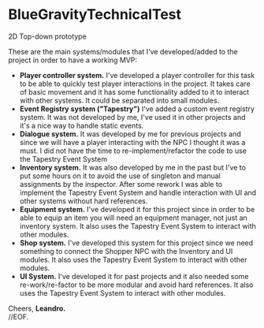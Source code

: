 # BlueGravityTechnicalTest
2D Top-down prototype

These are the main systems/modules that I've developed/added to the project in order to have a working MVP:
 
+ **Player controller system.**
  I've developed a player controller for this task to be able to quickly test player interactions in the project. It takes care of basic movement and it has some functionality added to it to interact with other systems. It   could be separated into small modules.
+ **Event Registry system ("Tapestry")**
  I've added a custom event registry system. It was not developed by me, I've used it in other projects and it's a nice way to handle static events.
+ **Dialogue system.**
  It was developed by me for previous projects and since we will have a player interacting with the NPC I thought it was a must. I did not have the time to re-implement/refactor the code to use the Tapestry Event System
+ **Inventory system.**
  It was also developed by me in the past but I've to put some hours on it to avoid the use of singleton and manual assignments by the inspector. After some rework I was able to implement the Tapestry Event System and handle     interaction with UI and other systems without hard references.
+ **Equipment system.**
  I've developed it for this project since in order to be able to equip an item you will need an equipment manager, not just an inventory system. It also uses the Tapestry Event System to interact with other modules.
+ **Shop system.**
  I've developed this system for this project since we need something to connect the Shopper NPC with the Inventory and UI modules. It also uses the Tapestry Event System to interact with other modules.
+ **UI System.**
  I've developed it for past projects and it also needed some re-work/re-factor to be more modular and avoid hard references. It also uses the Tapestry Event System to interact with other modules.

 Cheers,
**Leandro.**  
//EOF.
